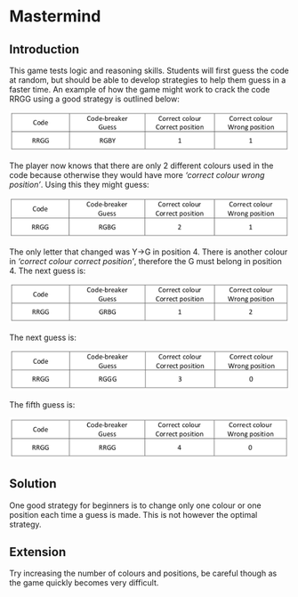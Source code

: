 # Mastermind

## Introduction

This game tests logic and reasoning skills. Students will first guess the code at random, but should be able to develop strategies to help them guess in a faster time. An example of how the game might work to crack the code RRGG using a good strategy is outlined below:

![](../../images/mastermind-2.png)   

The player now knows that there are only 2 different colours used in the code because otherwise they would have
more *‘correct colour wrong position’*. Using this they might guess:

![](../../images/mastermind-3.png)   

The only letter that changed was Y->G in position 4. There is another colour in *‘correct colour correct position’*,
therefore the G must belong in position 4. The next guess is:   

![](../../images/mastermind-4.png)    

The next guess is:

![](../../images/mastermind-5.png)   

The fifth guess is:

![](../../images/mastermind-6.png)   


## Solution

One good strategy for beginners is to change only one colour or one position each time a guess is made. This is not
however the optimal strategy.

## Extension

Try increasing the number of colours and positions, be careful though as the game quickly becomes very
difficult.
